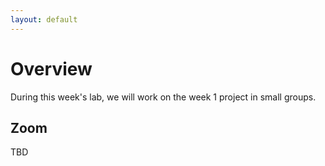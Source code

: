 ```yaml
---
layout: default
---
```


# Overview
During this week's lab, we will work on the week 1 project in small groups. 

## Zoom
TBD





